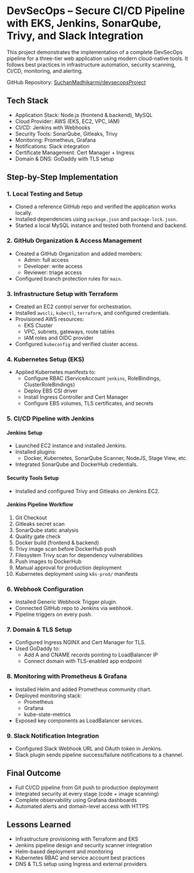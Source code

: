 # DevSecOps – Secure CI/CD Pipeline with EKS, Jenkins, SonarQube, Trivy, and Slack Integration

This project demonstrates the implementation of a complete DevSecOps pipeline for a three-tier web application using modern cloud-native tools. It follows best practices in infrastructure automation, security scanning, CI/CD, monitoring, and alerting.

GitHub Repository: [SuchanMadhikarmi/devsecopsProject](https://github.com/SuchanMadhikarmi/devsecopsProject)

## Tech Stack

- Application Stack: Node.js (frontend & backend), MySQL  
- Cloud Provider: AWS (EKS, EC2, VPC, IAM)  
- CI/CD: Jenkins with Webhooks  
- Security Tools: SonarQube, Gitleaks, Trivy  
- Monitoring: Prometheus, Grafana  
- Notifications: Slack integration  
- Certificate Management: Cert Manager + Ingress  
- Domain & DNS: GoDaddy with TLS setup  

## Step-by-Step Implementation

### 1. Local Testing and Setup

- Cloned a reference GitHub repo and verified the application works locally.
- Installed dependencies using `package.json` and `package-lock.json`.
- Started a local MySQL instance and tested both frontend and backend.

### 2. GitHub Organization & Access Management

- Created a GitHub Organization and added members:
  - Admin: full access  
  - Developer: write access  
  - Reviewer: triage access  
- Configured branch protection rules for `main`.

### 3. Infrastructure Setup with Terraform

- Created an EC2 control server for orchestration.
- Installed `awscli`, `kubectl`, `terraform`, and configured credentials.
- Provisioned AWS resources:
  - EKS Cluster  
  - VPC, subnets, gateways, route tables  
  - IAM roles and OIDC provider  
- Configured `kubeconfig` and verified cluster access.

### 4. Kubernetes Setup (EKS)

- Applied Kubernetes manifests to:
  - Configure RBAC (ServiceAccount `jenkins`, RoleBindings, ClusterRoleBindings)  
  - Deploy EBS CSI driver  
  - Install Ingress Controller and Cert Manager  
  - Configure EBS volumes, TLS certificates, and secrets  

### 5. CI/CD Pipeline with Jenkins

#### Jenkins Setup

- Launched EC2 instance and installed Jenkins.
- Installed plugins:
  - Docker, Kubernetes, SonarQube Scanner, NodeJS, Stage View, etc.  
- Integrated SonarQube and DockerHub credentials.

#### Security Tools Setup

- Installed and configured Trivy and Gitleaks on Jenkins EC2.

#### Jenkins Pipeline Workflow

1. Git Checkout  
2. Gitleaks secret scan  
3. SonarQube static analysis  
4. Quality gate check  
5. Docker build (frontend & backend)  
6. Trivy image scan before DockerHub push  
7. Filesystem Trivy scan for dependency vulnerabilities  
8. Push images to DockerHub  
9. Manual approval for production deployment  
10. Kubernetes deployment using `k8s-prod/` manifests  

### 6. Webhook Configuration

- Installed Generic Webhook Trigger plugin.
- Connected GitHub repo to Jenkins via webhook.
- Pipeline triggers on every push.

### 7. Domain & TLS Setup

- Configured Ingress NGINX and Cert Manager for TLS.
- Used GoDaddy to:
  - Add A and CNAME records pointing to LoadBalancer IP  
  - Connect domain with TLS-enabled app endpoint  

### 8. Monitoring with Prometheus & Grafana

- Installed Helm and added Prometheus community chart.
- Deployed monitoring stack:
  - Prometheus  
  - Grafana  
  - kube-state-metrics  
- Exposed key components as LoadBalancer services.

### 9. Slack Notification Integration

- Configured Slack Webhook URL and OAuth token in Jenkins.
- Slack plugin sends pipeline success/failure notifications to a channel.

## Final Outcome

- Full CI/CD pipeline from Git push to production deployment  
- Integrated security at every stage (code + image scanning)  
- Complete observability using Grafana dashboards  
- Automated alerts and domain-level access with HTTPS  

## Lessons Learned

- Infrastructure provisioning with Terraform and EKS  
- Jenkins pipeline design and security scanner integration  
- Helm-based deployment and monitoring  
- Kubernetes RBAC and service account best practices  
- DNS & TLS setup using Ingress and external providers  
